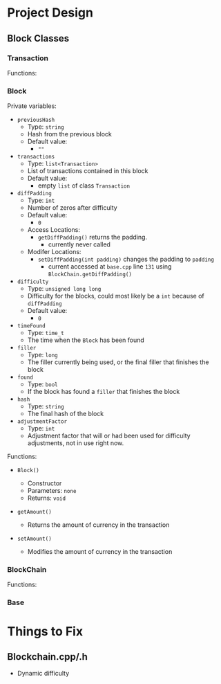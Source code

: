 # Project Design

## Block Classes

### Transaction

Functions:

### Block
Private variables:

- `previousHash`
  - Type: `string`
  - Hash from the previous block
  - Default value:
    - `""`
- `transactions`
  - Type: `list<Transaction>`
  - List of transactions contained in this block
  - Default value:
    - empty `list` of class `Transaction`
- `diffPadding`
  - Type: `int`
  - Number of zeros after difficulty
  - Default value:
    - `0`
  - Access Locations:
    - `getDiffPadding()` returns the padding.
      - currently never called
  - Modifer Locations:
    - `setDiffPadding(int padding)` changes the padding to `padding`
      - current accessed at `base.cpp` line `131` using `BlockChain.getDiffPadding()` 
- `difficulty`
  - Type: `unsigned long long`
  - Difficulty for the blocks, could most likely be a `int` because of `diffPadding`
  - Default value:
    - `0`
- `timeFound`
  - Type: `time_t`
  - The time when the `Block` has been found
- `filler`
  - Type: `long`
  - The filler currently being used, or the final filler that finishes the block
- `found`
  - Type: `bool`
  - If the block has found a `filler` that finishes the block
- `hash`
  - Type: `string`
  - The final hash of the block
- `adjustmentFactor`
  - Type: `int`
  - Adjustment factor that will or had been used for difficulty adjustments, not in use right now.

Functions:

- `Block()`
  - Constructor
  - Parameters: `none`
  - Returns: `void`
  


- `getAmount()`
  - Returns the amount of currency in the transaction
- `setAmount()`
  - Modifies the amount of currency in the transaction

### BlockChain

Functions:

### Base

# Things to Fix

## Blockchain.cpp/.h
- Dynamic difficulty
